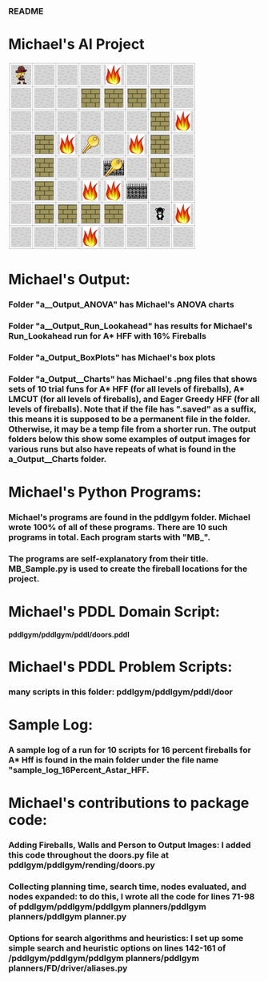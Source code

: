 ### README
###
# Michael's AI Project
![Pic](a_Output_16PercentF_Astar_Hff_Uniform/Image1.png) 

# Michael's Output:
### Folder "a__Output_ANOVA" has Michael's ANOVA charts
### Folder "a__Output_Run_Lookahead" has results for Michael's Run_Lookahead run for A* HFF with 16% Fireballs
### Folder "a_Output_BoxPlots" has Michael's box plots
### Folder "a_Output__Charts" has Michael's .png files that shows sets of 10 trial funs for A* HFF (for all levels of fireballs), A* LMCUT (for all levels of fireballs), and Eager Greedy HFF (for all levels of fireballs). Note that if the file has ".saved" as a suffix, this means it is supposed to be a permanent file in the folder.  Otherwise, it may be a temp file from a shorter run.  The output folders below this show some examples of output images for various runs but also have repeats of what is found in the a_Output__Charts folder.
# Michael's Python Programs:
### Michael's programs are found in the pddlgym folder.  Michael wrote 100% of all of these programs.  There are 10 such programs in total.  Each program starts with "MB_".
### The programs are self-explanatory from their title.  MB_Sample.py is used to create the fireball locations for the project.
# Michael's PDDL Domain Script:
#### pddlgym/pddlgym/pddl/doors.pddl
# Michael's PDDL Problem Scripts:
### many scripts in this folder:  pddlgym/pddlgym/pddl/door
# Sample Log:
### A sample log of a run for 10 scripts for 16 percent fireballs for A* Hff is found in the main folder under the file name "sample_log_16Percent_Astar_HFF.
# Michael's contributions to package code:
### Adding Fireballs, Walls and Person to Output Images:  I added this code throughout the doors.py file at pddlgym/pddlgym/rending/doors.py 
### Collecting planning time, search time, nodes evaluated, and nodes expanded:  to do this, I wrote all the code for lines 71-98 of pddlgym/pddlgym/pddlgym planners/pddlgym planners/pddlgym planner.py
### Options for search algorithms and heuristics: I set up some simple search and heuristic options on lines 142-161 of /pddlgym/pddlgym/pddlgym planners/pddlgym planners/FD/driver/aliases.py


  
